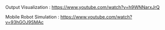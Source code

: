 


Output Visualization : https://www.youtube.com/watch?v=h9WNNarxJrQ


Mobile Robot Simulation : https://www.youtube.com/watch?v=93hGOJ9SMAc
